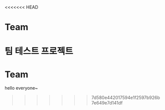 <<<<<<< HEAD
# Team
팀 테스트 프로젝트
=======
Team
====

hello everyone~
>>>>>>> 7d580e442017594e1f2597b926b7e649e7d141df
